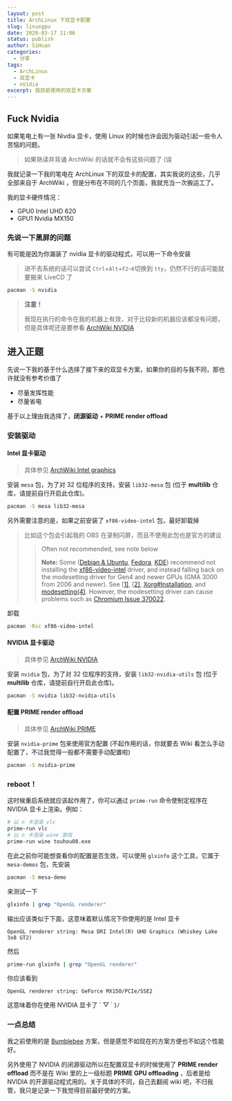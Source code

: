 ```yaml
---
layout: post
title: ArchLinux 下双显卡配置
slug: linuxgpu
date: 2020-03-17 11:06
status: publish
author: SiHuan
categories: 
  - 分享
tags: 
  - ArchLinux
  - 双显卡
  - nVidia
excerpt: 我目前使用的双显卡方案
---
```


## Fuck Nvidia

如果笔电上有一张 Nivdia 显卡，使用 Linux 的时候也许会因为驱动引起一些令人苦恼的问题。

> 如果熟读并背诵 ArchWiki 的话就不会有这些问题了  (误

我就记录一下我的笔电在 ArchLinux 下的双显卡的配置，其实我说的这些，几乎全部来自于 ArchWiki ，但是分布在不同的几个页面，我就充当一次搬运工了。

我的显卡硬件情况：

- GPU0 Intel UHD 620
- GPU1 Nvidia MX150


### 先说一下黑屏的问题

有可能是因为你漏装了 nvidia 显卡的驱动程式，可以用一下命令安装 

> 进不去系统的话可以尝试 `Ctrl`+`Alt`+`F2~6`切换到 `tty`，仍然不行的话可能就要搬来 LiveCD 了

```bash
pacman -S nvidia
```

> **注意！**
>
> 我现在执行的命令在我的机器上有效，对于比较新的机器应该都没有问题，但是具体呢还是要参看 [ArchWiki NVIDIA](https://wiki.archlinux.org/index.php/NVIDIA#Installation)



## 进入正题

先说一下我的基于什么选择了接下来的双显卡方案，如果你的目的与我不同，那也许就没有参考价值了

- 尽量发挥性能
- 尽量省电

基于以上理由我选择了，**闭源驱动** + **PRIME render offload**

### 安装驱动

#### Intel 显卡驱动

> 具体参见 [ArchWiki Intel graphics](https://wiki.archlinux.org/index.php/Intel_graphics)

安装 `mesa` 包，为了对 32 位程序的支持，安装 `lib32-mesa` 包 (位于 **multilib** 仓库，请提前自行开启此仓库)。

```bash
pacman -S mesa lib32-mesa
```

另外需要注意的是，如果之前安装了 `xf86-video-intel` 包，最好卸载掉

> 比如这个包会引起我的 OBS 在录制闪屏，而且不使用此包也是官方的建议
>
> >Often not recommended, see note below
> >
> >**Note:** Some ([Debian & Ubuntu](http://www.phoronix.com/scan.php?page=news_item&px=Ubuntu-Debian-Abandon-Intel-DDX), [Fedora](http://www.phoronix.com/scan.php?page=news_item&px=Fedora-Xorg-Intel-DDX-Switch), [KDE](https://community.kde.org/Plasma/5.9_Errata#Intel_GPUs)) recommend not installing the [xf86-video-intel](https://www.archlinux.org/packages/?name=xf86-video-intel) driver, and instead falling back on the modesetting driver for Gen4 and newer GPUs (GMA 3000 from 2006 and newer). See [[1\]](https://web.archive.org/web/20160714232204/https://www.reddit.com/r/archlinux/comments/4cojj9/it_is_probably_time_to_ditch_xf86videointel/), [[2\]](http://www.phoronix.com/scan.php?page=article&item=intel-modesetting-2017&num=1), [Xorg#Installation](https://wiki.archlinux.org/index.php/Xorg#Installation), and [modesetting(4)](https://jlk.fjfi.cvut.cz/arch/manpages/man/modesetting.4). However, the modesetting driver can cause problems such as [Chromium Issue 370022](https://bugs.chromium.org/p/chromium/issues/detail?id=370022).

卸载

```bash
pacman -Rsc xf86-video-intel
```

#### NVIDIA 显卡驱动

> 具体参见 [ArchWiki NVIDIA](https://wiki.archlinux.org/index.php/NVIDIA#Installation)

安装 `nvidia` 包，为了对 32 位程序的支持，安装 `lib32-nvidia-utils` 包 (位于 **multilib** 仓库，请提前自行开启此仓库)。

```bash
pacman -S nvidia lib32-nvidia-utils
```

#### 配置 PRIME render offload

> 具体参见 [ArchWiki PRIME](https://wiki.archlinux.org/index.php/PRIME#PRIME_render_offload)

安装 `nvidia-prime` 包来使用官方配置 (不起作用的话，你就要去 Wiki 看怎么手动配置了，不过我觉得一般都不需要手动配置啦)

```bash
pacman -S nvidia-prime
```

### reboot！

这时候重启系统就应该起作用了，你可以通过 `prime-run` 命令使制定程序在 NVIDIA 显卡上渲染。例如：

```bash
# 以 n 卡渲染 vlc
prime-run vlc
# 以 n 卡渲染 wine 游戏
prime-run wine touhou08.exe
```

在此之前你可能想查看你的配置是否生效，可以使用 `glxinfo` 这个工具，它属于 `mesa-demos` 包，先安装

```bash
pacman -S mesa-demo
```

来测试一下

```bash
glxinfo | grep "OpenGL renderer"
```

输出应该类似于下面，这意味着默认情况下你使用的是 Intel 显卡

```
OpenGL renderer string: Mesa DRI Intel(R) UHD Graphics (Whiskey Lake 3x8 GT2)
```

然后

```bash
prime-run glxinfo | grep "OpenGL renderer"
```

你应该看到

```
OpenGL renderer string: GeForce MX150/PCIe/SSE2
```

这意味着你在使用 NVIDIA 显卡了 ´ ▽ ` )ﾉ

### 一点总结

我之前使用的是 [Bumblebee](https://wiki.archlinux.org/index.php/Bumblebee) 方案，但是感觉不如现在的方案方便也不如这个性能好。

另外使用了 NVIDIA 的闭源驱动所以在配置双显卡的时候使用了 **PRIME render offload** 而不是在 Wiki 里的上一级标题 **PRIME GPU offloading** ，后者是给 NVIDIA 的开源驱动程式用的。关于具体的不同，自己去翻阅 wiki 吧，不归我管，我只是记录一下我觉得目前最好使的方案。